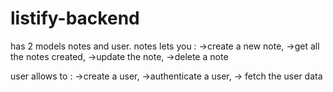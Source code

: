 # listify-backend
has 2 models notes and user.
notes lets you : 
->create a new note,
->get all the notes created,
->update the note,
->delete a note

user allows to :
->create a user,
->authenticate a user,
-> fetch the user data
